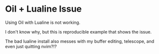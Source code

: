 # Oil + Lualine Issue

Using Oil with Lualine is not working. 

I don't know why, but this is reproducible example that shows the issue.

The bad lualine install also messes with my buffer editing, telescope, and even just quitting nvim?!?
